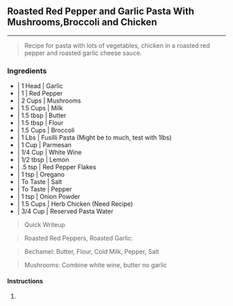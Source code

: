 ## Roasted Red Pepper and Garlic Pasta With Mushrooms,Broccoli and Chicken

------------

> Recipe for pasta with lots of vegetables, chicken in a roasted red pepper and roasted garlic cheese sauce.

### Ingredients

- | 1 Head | Garlic
- | 1 | Red Pepper
- | 2 Cups | Mushrooms
- | 1.5 Cups | Milk
- | 1.5 tbsp | Butter
- | 1.5 tbsp | Flour
- | 1.5 Cups | Broccoli
- | 1 Lbs | Fusilli Pasta (Might be to much, test with 1lbs)
- | 1 Cup | Parmesan 
- | 1/4 Cup | White Wine
- | 1/2 tbsp | Lemon
- | .5 tsp | Red Pepper Flakes
- | 1 tsp | Oregano
- | To Taste | Salt
- | To Taste | Pepper
- | 1 tsp | Onion Powder
- | 1.5 Cups | Herb Chicken (Need Recipe)
- | 3/4 Cup | Reserved Pasta Water

>  Quick Writeup

> Roasted Red Peppers, Roasted Garlic: 

> Bechamel: Butter, Flour, Cold Milk, Pepper, Salt 

> Mushrooms: Combine white wine, butter no garlic



#### Instructions

1. 